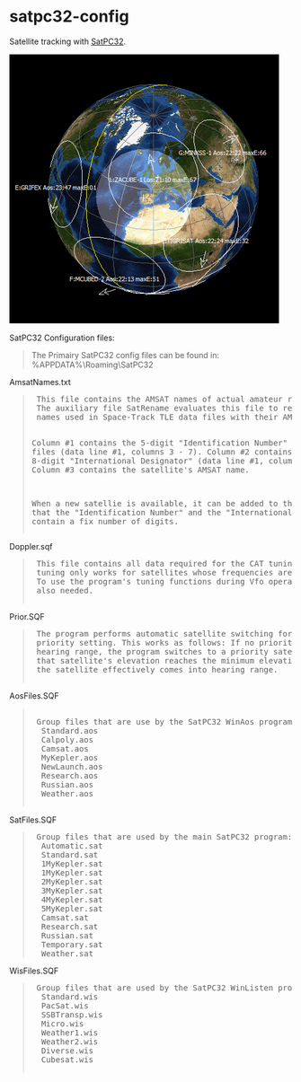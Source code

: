 # satpc32-config
Satellite tracking with <a href="http://www.dk1tb.de/indexeng.htm" target="_blank">SatPC32</a>.

<img src="SatPC32-3D-image.PNG">

SatPC32 Configuration files:

<blockquote>
 The Primairy SatPC32 config files can be found in: %APPDATA%\Roaming\SatPC32<br />
</blockquote>

AmsatNames.txt<br />
<blockquote><pre>
 This file contains the AMSAT names of actual amateur radio satellites.
 The auxiliary file SatRename evaluates this file to replace the satellite
 names used in Space-Track TLE data files with their AMSAT names.

 Column #1 contains the 5-digit "Identification Number" used in TLE files 
           (data line #1, columns 3 - 7).
 Column #2 contains the satellite's 8-digit "International Designator" 
           (data line #1, columns 10 - 17),
 Column #3 contains the satellite's AMSAT name.

 When a new satellie is available, it can be added to this list.
 Note, that the "Identification Number" and the "International Designator" 
 must contain a fix number of digits.
 </pre></blockquote>

Doppler.sqf<br />
<blockquote><pre>
 This file contains all data required for the CAT tuning to operate. CAT 
 tuning only works for satellites whose frequencies are contained in the file. 
 To use the program's tuning functions during Vfo operation, these data are
 also needed.
 </pre></blockquote>

Prior.SQF<br />
<blockquote><pre>
 The program performs automatic satellite switching for satellites with a
 priority setting. This works as follows: If no priority satellite is in
 hearing range, the program switches to a priority satellite as soon as
 that satellite's elevation reaches the minimum elevation angle, provided
 the satellite effectively comes into hearing range.
 </pre></blockquote>

AosFiles.SQF<br />
<blockquote><pre> 
 Group files that are use by the SatPC32 WinAos program:
  Standard.aos
  Calpoly.aos
  Camsat.aos
  MyKepler.aos
  NewLaunch.aos
  Research.aos
  Russian.aos
  Weather.aos
  </pre></blockquote>

SatFiles.SQF<br />
<blockquote><pre>
 Group files that are used by the main SatPC32 program:
  Automatic.sat
  Standard.sat
  1MyKepler.sat
  1MyKepler.sat
  2MyKepler.sat
  3MyKepler.sat
  4MyKepler.sat
  5MyKepler.sat
  Camsat.sat
  Research.sat
  Russian.sat
  Temporary.sat
  Weather.sat
</pre></blockquote>

WisFiles.SQF<br />
<blockquote><pre>
 Group files that are used by the SatPC32 WinListen program:
  Standard.wis
  PacSat.wis
  SSBTransp.wis
  Micro.wis
  Weather1.wis
  Weather2.wis
  Diverse.wis
  Cubesat.wis
  </pre></blockquote>

